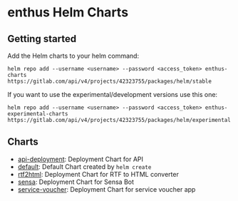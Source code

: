 # enthus Helm Charts

## Getting started

Add the Helm charts to your helm command:
```
helm repo add --username <username> --password <access_token> enthus-charts https://gitlab.com/api/v4/projects/42323755/packages/helm/stable
```

If you want to use the experimental/development versions use this one:
```
helm repo add --username <username> --password <access_token> enthus-experimental-charts https://gitlab.com/api/v4/projects/42323755/packages/helm/experimental
```


## Charts

- [api-deployment](charts/api-deployment): Deployment Chart for API
- [default](charts/default): Default Chart created by `helm create`
- [rtf2html](charts/rtf2html): Deployment Chart for RTF to HTML converter
- [sensa](charts/sensa): Deployment Chart for Sensa Bot
- [service-voucher](charts/service-voucher): Deployment Chart for service voucher app
